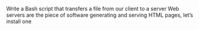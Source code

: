 Write a Bash script that transfers a file from our client to a server
Web servers are the piece of software generating and serving HTML pages, let’s install one
